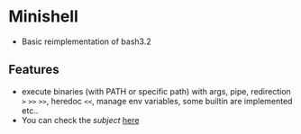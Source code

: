 # Minishell
- Basic reimplementation of bash3.2
## Features 
- execute binaries (with PATH or specific path) with args, pipe, redirection `>` `>>` `>>`, heredoc `<<`, manage env variables, some builtin are implemented etc..
- You can check the *subject* [here](https://cdn.intra.42.fr/pdf/pdf/65291/en.subject.pdf)
